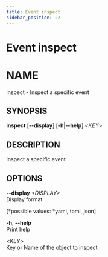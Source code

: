```yaml
---
title: Event inspect
sidebar_position: 22
---
```


# Event inspect

# NAME

inspect - Inspect a specific event

## SYNOPSIS

**inspect** \[**--display**\] \[**-h**\|**--help**\] \<*KEY*\>

## DESCRIPTION

Inspect a specific event

## OPTIONS

**--display** *\<DISPLAY\>*  
Display format  

  
\[*possible values: *yaml, toml, json\]

**-h**, **--help**  
Print help

\<*KEY*\>  
Key or Name of the object to inspect
